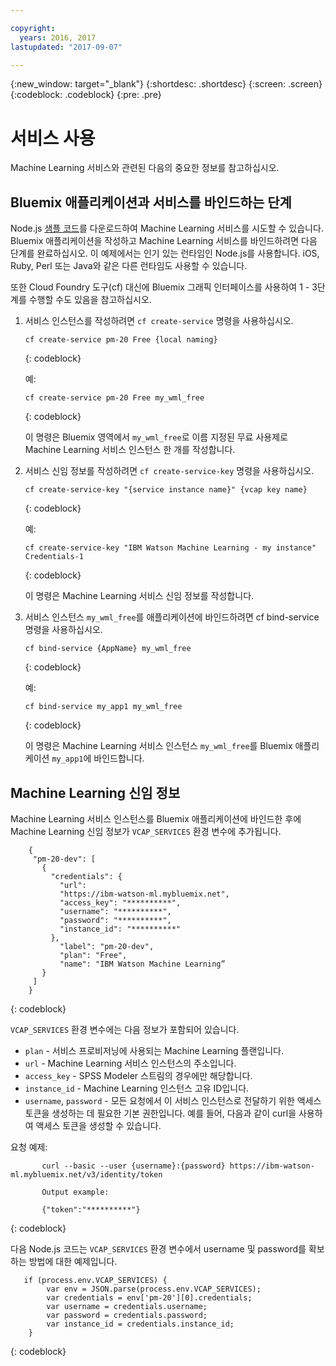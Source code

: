 ```yaml
---

copyright:
  years: 2016, 2017
lastupdated: "2017-09-07"

---
```


{:new_window: target="_blank"}
{:shortdesc: .shortdesc}
{:screen: .screen}
{:codeblock: .codeblock}
{:pre: .pre}

# 서비스 사용

Machine Learning 서비스와 관련된 다음의 중요한 정보를
참고하십시오. 

## Bluemix 애플리케이션과 서비스를 바인드하는 단계

Node.js [샘플 코드](https://github.com/pmservice/product-line-prediction/blob/master/README.md)를 다운로드하여
Machine Learning 서비스를 시도할 수 있습니다. Bluemix 애플리케이션을 작성하고
Machine Learning 서비스를 바인드하려면 다음 단계를 완료하십시오. 이 예제에서는 인기 있는 런타임인 Node.js를 사용합니다. iOS, Ruby, Perl 또는 Java와 같은 다른 런타임도 사용할 수 있습니다. 

또한 Cloud Foundry 도구(cf) 대신에 Bluemix 그래픽 인터페이스를 사용하여 1 - 3단계를 수행할 수도 있음을 참고하십시오. 

1. 서비스 인스턴스를 작성하려면 `cf create-service` 명령을 사용하십시오. 

   ```
   cf create-service pm-20 Free {local naming}
   ```
   {: codeblock}

   예: 

   ```
   cf create-service pm-20 Free my_wml_free
   ```
   {: codeblock}

   이 명령은 Bluemix 영역에서 `my_wml_free`로 이름 지정된 무료 사용제로
Machine Learning 서비스 인스턴스 한 개를 작성합니다. 

2. 서비스 신임 정보를 작성하려면 `cf create-service-key` 명령을
사용하십시오. 

   ```
   cf create-service-key "{service instance name}" {vcap key name}
   ```
   {: codeblock}

   예: 

   ```
   cf create-service-key "IBM Watson Machine Learning - my instance" Credentials-1
   ```
   {: codeblock}

   이 명령은 Machine Learning 서비스 신임 정보를 작성합니다. 

3. 서비스 인스턴스 `my_wml_free`를 애플리케이션에 바인드하려면
   cf bind-service 명령을 사용하십시오. 

   ```
   cf bind-service {AppName} my_wml_free
   ```
   {: codeblock}

   예: 

   ```
   cf bind-service my_app1 my_wml_free
   ```
   {: codeblock}

   이 명령은 Machine Learning 서비스 인스턴스 `my_wml_free`를
    Bluemix 애플리케이션 `my_app1`에 바인드합니다.



## Machine Learning 신임 정보

Machine Learning 서비스 인스턴스를 Bluemix 애플리케이션에 바인드한 후에 Machine Learning 신임 정보가 `VCAP_SERVICES` 환경 변수에 추가됩니다. 

```
    {
     "pm-20-dev": [
       {
         "credentials": {
           "url":
           "https://ibm-watson-ml.mybluemix.net",
           "access_key": "**********",
           "username": "**********",
           "password": "**********",
           "instance_id": "**********"
         },
           "label": "pm-20-dev",
           "plan": "Free",
           "name": "IBM Watson Machine Learning”
       }
     ]
    }
```
{: codeblock}

   `VCAP_SERVICES` 환경 변수에는 다음 정보가 포함되어 있습니다.


   * `plan` - 서비스 프로비저닝에 사용되는 Machine Learning 플랜입니다. 
   * `url` - Machine Learning 서비스 인스턴스의 주소입니다. 
   * `access_key` - SPSS Modeler 스트림의 경우에만 해당합니다.
   * `instance_id` - Machine Learning 인스턴스 고유 ID입니다.
   * `username`, `password` - 모든 요청에서 이 서비스 인스턴스로 전달하기 위한 액세스 토큰을 생성하는 데 필요한 기본 권한입니다. 예를 들어, 다음과 같이 curl을 사용하여 액세스 토큰을 생성할 수 있습니다. 

요청 예제: 

```
       curl --basic --user {username}:{password} https://ibm-watson-ml.mybluemix.net/v3/identity/token

       Output example:

       {"token":"**********"}
```
{: codeblock}

   다음 Node.js 코드는 `VCAP_SERVICES`
        환경 변수에서 username 및 password를 확보하는 방법에 대한
        예제입니다. 

```
   if (process.env.VCAP_SERVICES) {
        var env = JSON.parse(process.env.VCAP_SERVICES);
        var credentials = env['pm-20'][0].credentials;
        var username = credentials.username;
        var password = credentials.password;
        var instance_id = credentials.instance_id;
    }
```
{: codeblock}
